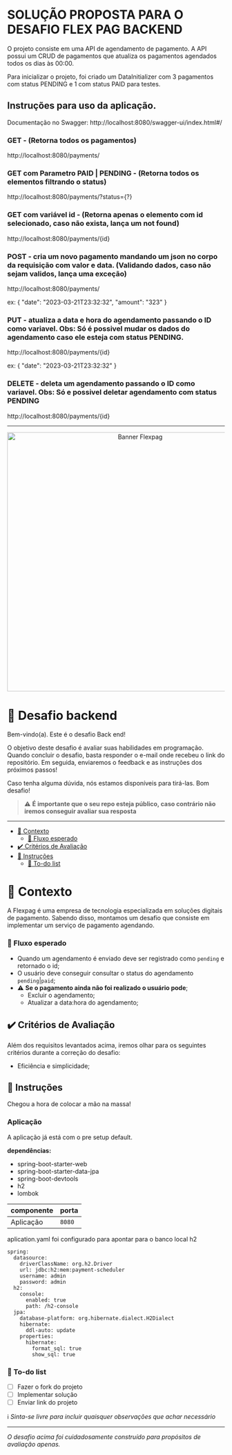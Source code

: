 # SOLUÇÃO PROPOSTA PARA O DESAFIO FLEX PAG BACKEND

O projeto consiste em uma API de agendamento de pagamento. A API possui um CRUD de pagamentos que atualiza os pagamentos agendados todos os dias às 00:00.

Para inicializar o projeto, foi criado um DataInitializer com 3 pagamentos com status PENDING e 1 com status PAID para testes.

## Instruções para uso da aplicação.

Documentação no Swagger: http://localhost:8080/swagger-ui/index.html#/


### GET - (Retorna todos os pagamentos)

http://localhost:8080/payments/




### GET com Parametro PAID | PENDING - (Retorna todos os elementos filtrando o status)

http://localhost:8080/payments/?status={?}




### GET com variável id - (Retorna apenas o elemento com id selecionado, caso não exista, lança um not found)

http://localhost:8080/payments/{id}




### POST - cria um novo pagamento mandando um json no corpo da requisição com valor e data. (Validando dados, caso não sejam validos, lança uma exceção)

http://localhost:8080/payments/

ex:    {
       "date": "2023-03-21T23:32:32",
       "amount": "323"
       }
       
       
       
      
### PUT - atualiza a data e hora do agendamento passando o ID como variavel. Obs: Só é possivel mudar os dados do agendamento caso ele esteja com status PENDING.

http://localhost:8080/payments/{id}

ex:    {
       "date": "2023-03-21T23:32:32"
       }




### DELETE - deleta um agendamento passando o ID como variavel. Obs: Só e possivel deletar agendamento com status PENDING

http://localhost:8080/payments/{id}





-------------------------------------------------------------------------------------------------------------------------------------------------------

<p align="center">
 <img src="https://github.com/jsantos-examples/flexpag-desafio-backend/blob/main/contents/flexpag.png" width="600" alt="Banner Flexpag">
</p>

# 🚀 Desafio backend

Bem-vindo(a). Este é o desafio Back end!

O objetivo deste desafio é avaliar suas habilidades em programação.
Quando concluir o desafio, basta responder o e-mail onde recebeu o link do repositório.
Em seguida, enviaremos o feedback e as instruções dos próximos passos!

Caso tenha alguma dúvida, nós estamos disponíveis para tirá-las.
Bom desafio!

> ⚠️ **É importante que o seu repo esteja público, caso contrário não iremos conseguir avaliar sua resposta**

---

- [🧠 Contexto](#-contexto)
  - [🚰 Fluxo esperado](#-fluxo-esperado)
- [✔️ Critérios de Avaliação](#️-critérios-de-avaliação)
- [:rocket: Instruções](#rocket-instruções)
  - [:notebook: To-do list](#notebook-to-do-list)

# 🧠 Contexto

A Flexpag é uma empresa de tecnologia especializada em soluções digitais de pagamento. Sabendo disso, montamos um desafio que consiste em implementar um serviço de pagamento agendando.

### 🚰 Fluxo esperado

- Quando um agendamento é enviado deve ser registrado como `pending` e retornado o id;
- O usuário deve conseguir consultar o status do agendamento `pending`|`paid`;
- :warning: **Se o pagamento ainda não foi realizado o usuário pode**;
  - Excluir o agendamento;
  - Atualizar a data:hora do agendamento;
  
## ✔️ Critérios de Avaliação

Além dos requisitos levantados acima, iremos olhar para os seguintes critérios durante a correção do desafio:

- Eficiência e simplicidade;

## :rocket: Instruções

Chegou a hora de colocar a mão na massa!

### Aplicação

A aplicação já está com o pre setup default. 

**dependências:**
- spring-boot-starter-web
- spring-boot-starter-data-jpa
- spring-boot-devtools
- h2
- lombok

| componente | porta |
| --------- | ----------- |
| Aplicação  | `8080` |

aplication.yaml foi configurado para apontar para o banco local h2
```
spring:
  datasource:
    driverClassName: org.h2.Driver
    url: jdbc:h2:mem:payment-scheduler
    username: admin
    password: admin
  h2:
    console:
      enabled: true
      path: /h2-console
  jpa:
    database-platform: org.hibernate.dialect.H2Dialect
    hibernate:
      ddl-auto: update
    properties:
      hibernate:
        format_sql: true
        show_sql: true
```

### :notebook: To-do list
- [ ] Fazer o fork do projeto
- [ ] Implementar solução
- [ ] Enviar link do projeto

:information_source: _Sinta-se livre para incluir quaisquer observações que achar necessário_

---

_O desafio acima foi cuidadosamente construído para propósitos de avaliação apenas._

